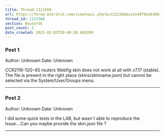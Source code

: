 ```yaml
---
title: Thread-1121568
url: https://forum.mikrotik.com/viewtopic.php?p=1121568&sid=49f92a630bc7970d8ca50523be880e8f#p1121568
thread_id: 1121568
section: RouterOS
post_count: 2
date_crawled: 2025-02-03T20:49:38.849209
---
```


### Post 1
Author: Unknown
Date: Unknown

CCR2116-12G-4S routers Webfig skin does not work at all with v7.17 (stable). The file is present in the right place (skins/skinname.json) but cannot be selected via the System/User/Groups menu.

---
### Post 2
Author: Unknown
Date: Unknown

I did some quick tests in the LAB, but wasn`t able to reproduce the Issue....Can you maybe provide the skin.json file ?

---

